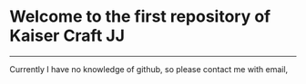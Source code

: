 <h1>Welcome to the first repository of Kaiser Craft JJ</h1>
<hr>
Currently I have no knowledge of github, so please contact me with email,
